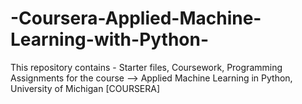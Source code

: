 # -Coursera-Applied-Machine-Learning-with-Python-
This repository contains - Starter files, Coursework, Programming Assignments for the course --> Applied Machine Learning in Python, University of Michigan [COURSERA]
